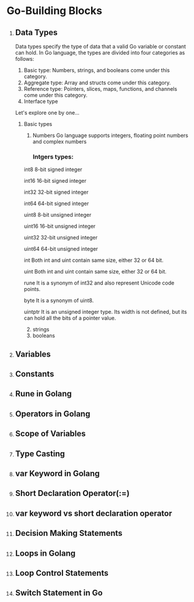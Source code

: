 # Go-Building Blocks
1. ## Data Types
    Data types specify the type of data that a valid Go variable or constant can hold. In Go language, the types are divided into four categories as follows: 
    1. Basic type: 
       Numbers, strings, and booleans come under this category.
    2. Aggregate type: 
       Array and structs come under this category.
    3. Reference type: 
       Pointers, slices, maps, functions, and channels come under this category.
    4. Interface type  

    Let's explore  one by one...

    1. Basic types
        1. Numbers
           Go language supports integers, floating point numbers and complex numbers

           ### Intgers types:

        int8	    8-bit signed integer

        int16	16-bit signed integer

        int32	32-bit signed integer

        int64	64-bit signed integer

        uint8	8-bit unsigned integer

        uint16	16-bit unsigned integer

        uint32	32-bit unsigned integer

        uint64	64-bit unsigned integer

        int	    Both int and uint contain same size, either 32 or 64 bit.

        uint	Both int and uint contain same size, either 32 or 64 bit.

        rune    It is a synonym of int32 and also represent Unicode code points.

        byte    It is a synonym of uint8.

        uintptr	It is an unsigned integer type. Its width is not defined, but its can hold all the bits of a pointer value.


        2. strings
        3. booleans


2. ## Variables
3. ## Constants
4. ## Rune in Golang
5. ## Operators in Golang
6. ## Scope of Variables
7. ## Type Casting
8. ## var Keyword in Golang
9. ## Short Declaration Operator(:=)
10. ## var keyword vs short declaration operator
11. ## Decision Making Statements
12. ## Loops in Golang
13. ## Loop Control Statements
14. ## Switch Statement in Go